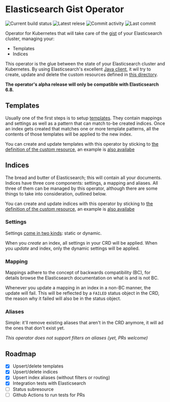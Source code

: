 # Elasticsearch Gist Operator

![Current build status](https://github.com/frankkoornstra/elasticsearch-gist-operator/workflows/Build%20and%20test%20code/badge.svg)
![Latest relese](https://img.shields.io/github/v/release/frankkoornstra/elasticsearch-gist-operator)
![Commit activity](https://img.shields.io/github/commit-activity/m/frankkoornstra/elasticsearch-gist-operator)
![Last commit](https://img.shields.io/github/last-commit/frankkoornstra/elasticsearch-gist-operator)

Operator for Kubernetes that will take care of the [gist](https://www.dictionary.com/browse/gist) of your Elasticsearch cluster, managing your:
* Templates
* Indices

This operator is the glue between the state of your Elasticsearch cluster and Kubernetes.
By using Elasticsearch's excellent [Java client](https://www.elastic.co/guide/en/elasticsearch/client/java-rest/current/index.html), it wil try to create, update and delete the custom resources defined in [this directory](crd/).

**The operator's alpha release will only be compatible with Elasticsearch 6.8.**

## Templates

Usually one of the first steps is to setup [templates](https://www.elastic.co/guide/en/elasticsearch/reference/6.8/indices-templates.html#indices-templates).
They contain mappings and settings as well as a pattern that can match to-be created indices.
Once an index gets created that matches one or more template patterns, all the contents of those templates will be applied to the new index.

You can create and update templates with this operator by sticking to [the definition of the custom resource](crd/crd-template.yaml), an example is [also availabe](crd/template.yaml)

## Indices

The bread and butter of Elasticsearch; this will contain all your documents.
Indices have three core components: settings, a mapping and aliases.
All three of them can be managed by this operator, although there are some things to take into consideration, outlined below.

You can create and update indices with this operator by sticking to [the definition of the custom resource](crd/crd-index.yaml), an example is [also availabe](crd/index.yaml)

### Settings

Settings [come in two kinds](https://www.elastic.co/guide/en/elasticsearch/reference/current/index-modules.html#index-modules-settings): static or dynamic.

When you _create_ an index, all settings in your CRD will be applied.
When you _update_ and index, only the dynamic settings will be applied.

### Mapping

Mappings adhere to the concept of backwards compatibility (BC), for details browse the Elasticsearch documentation on what is and is not BC.

Whenever you update a mapping in an index in a non-BC manner, the update will fail.
This will be reflected by a `FAILED` status object in the CRD, the reason why it failed will also be in the status object.

### Aliases

Simple: it'll remove existing aliases that aren't in the CRD anymore, it will ad the ones that don't exist yet.

*This operator does not support filters on aliases (yet, PRs welcome)*

## Roadmap

- [x] Upsert/delete templates
- [x] Upsert/delete indices
- [x] Upsert index aliases (without filters or routing)
- [x] Integration tests with Elasticsearch
- [ ] Status subresource
- [ ] Github Actions to run tests for PRs

